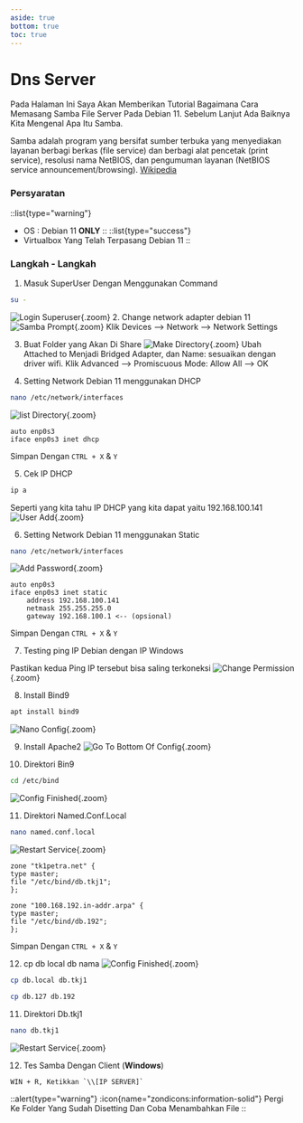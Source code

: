 ```yaml
---
aside: true
bottom: true
toc: true
---
```


# Dns Server
Pada Halaman Ini Saya Akan Memberikan Tutorial Bagaimana Cara Memasang Samba File Server Pada Debian 11. Sebelum Lanjut Ada Baiknya Kita Mengenal Apa Itu Samba. 

Samba adalah program yang bersifat sumber terbuka yang menyediakan layanan berbagi berkas (file service) dan berbagi alat pencetak (print service), resolusi nama NetBIOS, dan pengumuman layanan (NetBIOS service announcement/browsing). [Wikipedia](https://en.wikipedia.org/wiki/Samba_(software))

### Persyaratan
::list{type="warning"}
- OS : Debian 11 **ONLY**
::
::list{type="success"}
- Virtualbox Yang Telah Terpasang Debian 11
::

### Langkah - Langkah
1. Masuk SuperUser Dengan Menggunakan Command
```sh
su -
```
![Login Superuser](/dns-server/1.root.png){.zoom}
2. Change network adapter debian 11
![Samba Prompt](/dns-server/2.network-adapter.png){.zoom}
Klik Devices --> Network --> Network Settings

3. Buat Folder yang Akan Di Share
![Make Directory](/dns-server/2.1.network-adapter.png){.zoom}
Ubah Attached to Menjadi Bridged Adapter, dan Name: sesuaikan dengan driver wifi. Klik Advanced --> Promiscuous Mode: Allow All --> OK

4. Setting Network Debian 11 menggunakan DHCP
```sh
nano /etc/network/interfaces
```
![list Directory](/dns-server/3.konfigurasi-network-DHCP.png){.zoom}
<p id="config"></p>

    auto enp0s3
    iface enp0s3 inet dhcp
Simpan Dengan `CTRL + X` & `Y`

5. Cek IP DHCP
```sh
ip a
```
Seperti yang kita tahu IP DHCP yang kita dapat yaitu 192.168.100.141
![User Add](/dns-server/5.ip-a.png){.zoom}

6. Setting Network Debian 11 menggunakan Static
```sh
nano /etc/network/interfaces
```
![Add Password](/dns-server/6.konfigurasi-network-dns-Static.png){.zoom}
<p id="config"></p>

    auto enp0s3
    iface enp0s3 inet static
        address 192.168.100.141
        netmask 255.255.255.0
        gateway 192.168.100.1 <-- (opsional)
Simpan Dengan `CTRL + X` & `Y`

7. Testing ping IP Debian dengan IP Windows

Pastikan kedua Ping IP tersebut bisa saling terkoneksi
![Change Permission](/dns-server/6.1.pengujian.png){.zoom}

8. Install Bind9
```sh
apt install bind9
```
![Nano Config](/dns-server/7.install-bind9.png){.zoom}

9. Install Apache2
![Go To Bottom Of Config](/dns-server/8.install-apache2.png){.zoom}

10. Direktori Bin9

```sh
cd /etc/bind
```
![Config Finished](/dns-server/9.direktori-bind9.png){.zoom}


11. Direktori Named.Conf.Local
```sh
nano named.conf.local
```
![Restart Service](/dns-server/10.direktori-named-conf-local.png){.zoom}

<p id="config"></p>

    zone "tk1petra.net" {
    type master;
    file "/etc/bind/db.tkj1";
    };

    zone "100.168.192.in-addr.arpa" {
    type master;
    file "/etc/bind/db.192";
    };
Simpan Dengan `CTRL + X` & `Y`

12. cp db local db nama
![Config Finished](/dns-server/11.cp-db.png){.zoom}
```sh
cp db.local db.tkj1
```
```sh
cp db.127 db.192
```


11. Direktori Db.tkj1
```sh
nano db.tkj1
```
![Restart Service](/dns-server/12.direktori-db.tkj1.png){.zoom}






12. Tes Samba Dengan Client (**Windows**)
```
WIN + R, Ketikkan `\\[IP SERVER]`
```
::alert{type="warning"}
:icon{name="zondicons:information-solid"} Pergi Ke Folder Yang Sudah Disetting Dan Coba Menambahkan File
::
